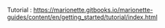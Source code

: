 Tutorial : https://marionette.gitbooks.io/marionette-guides/content/en/getting_started/tutorial/index.html